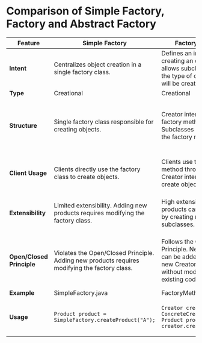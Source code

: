# Comparison of Simple Factory, Factory and Abstract Factory

| Feature                   | Simple Factory                                                                                | Factory Method                                                                                                                   | Abstract Factory                                                                                                                                                 |
| ------------------------- | --------------------------------------------------------------------------------------------- | -------------------------------------------------------------------------------------------------------------------------------- | ---------------------------------------------------------------------------------------------------------------------------------------------------------------- |
| **Intent**                | Centralizes object creation in a single factory class.                                        | Defines an interface for creating an object but allows subclasses to alter the type of objects that will be created.             | Provides an interface for creating families of related or dependent objects without specifying their concrete classes.                                           |
| **Type**                  | Creational                                                                                    | Creational                                                                                                                       | Creational                                                                                                                                                       |
| **Structure**             | Single factory class responsible for creating objects.                                        | Creator interface with a factory method. Subclasses implement the factory method.                                                | Abstract factory interface with multiple factory methods, each responsible for creating a family of related objects. Concrete factories implement the interface. |
| **Client Usage**          | Clients directly use the factory class to create objects.                                     | Clients use the factory method through the Creator interface to create objects.                                                  | Clients use the abstract factory to create families of related objects without specifying their concrete classes.                                                |
| **Extensibility**         | Limited extensibility. Adding new products requires modifying the factory class.              | High extensibility. New products can be added by creating new Creator subclasses.                                                | High extensibility. New families of products can be added by creating new ConcreteFactory implementations.                                                       |
| **Open/Closed Principle** | Violates the Open/Closed Principle. Adding new products requires modifying the factory class. | Follows the Open/Closed Principle. New products can be added by creating new Creator subclasses without modifying existing code. | Follows the Open/Closed Principle. New families of products can be added by creating new ConcreteFactory implementations without modifying existing code.        |
| **Example**               | SimpleFactory.java                                                                            | FactoryMethod.java                                                                                                               | AbstractFactory.java                                                                                                                                             |
| **Usage**                 | `Product product = SimpleFactory.createProduct("A");`                                         | `Creator creator = new ConcreteCreator(); Product product = creator.createProduct();`                                            | `AbstractFactory factory = new ConcreteFactory(); ProductA productA = factory.createProductA(); ProductB productB = factory.createProductB();`                   |